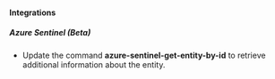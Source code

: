 
#### Integrations
##### Azure Sentinel (Beta)
- Update the command **azure-sentinel-get-entity-by-id** to retrieve additional information about the entity.
